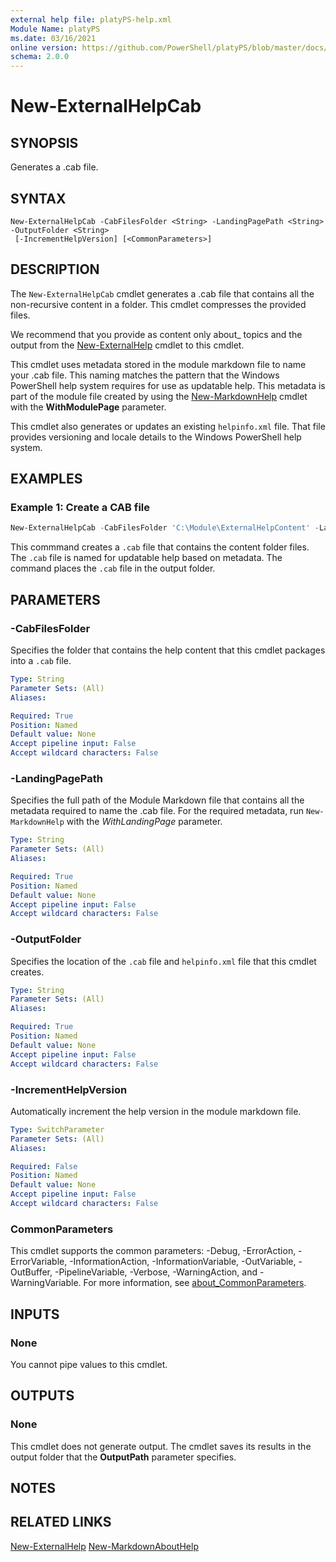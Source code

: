 ```yaml
---
external help file: platyPS-help.xml
Module Name: platyPS
ms.date: 03/16/2021
online version: https://github.com/PowerShell/platyPS/blob/master/docs/New-ExternalHelpCab.md
schema: 2.0.0
---
```


# New-ExternalHelpCab

## SYNOPSIS
Generates a .cab file.

## SYNTAX

```
New-ExternalHelpCab -CabFilesFolder <String> -LandingPagePath <String> -OutputFolder <String>
 [-IncrementHelpVersion] [<CommonParameters>]
```

## DESCRIPTION

The `New-ExternalHelpCab` cmdlet generates a .cab file that contains all the non-recursive content
in a folder. This cmdlet compresses the provided files.

We recommend that you provide as content only about_ topics and the output from the
[New-ExternalHelp](New-ExternalHelp.md) cmdlet to this cmdlet.

This cmdlet uses metadata stored in the module markdown file to name your .cab file. This naming
matches the pattern that the Windows PowerShell help system requires for use as updatable help. This
metadata is part of the module file created by using the [New-MarkdownHelp](New-MarkdownHelp.md)
cmdlet with the **WithModulePage** parameter.

This cmdlet also generates or updates an existing `helpinfo.xml` file. That file provides versioning
and locale details to the Windows PowerShell help system.

## EXAMPLES

### Example 1: Create a CAB file

```powershell
New-ExternalHelpCab -CabFilesFolder 'C:\Module\ExternalHelpContent' -LandingPagePath 'C:\Module\ModuleName.md' -OutputPath 'C:\Module\Cab\'
```

This commmand creates a `.cab` file that contains the content folder files. The `.cab` file is named
for updatable help based on metadata. The command places the `.cab` file in the output folder.

## PARAMETERS

### -CabFilesFolder

Specifies the folder that contains the help content that this cmdlet packages into a `.cab` file.

```yaml
Type: String
Parameter Sets: (All)
Aliases:

Required: True
Position: Named
Default value: None
Accept pipeline input: False
Accept wildcard characters: False
```

### -LandingPagePath

Specifies the full path of the Module Markdown file that contains all the metadata required to name the .cab file.
For the required metadata, run `New-MarkdownHelp` with the *WithLandingPage* parameter.

```yaml
Type: String
Parameter Sets: (All)
Aliases:

Required: True
Position: Named
Default value: None
Accept pipeline input: False
Accept wildcard characters: False
```

### -OutputFolder

Specifies the location of the `.cab` file and `helpinfo.xml` file that this cmdlet creates.

```yaml
Type: String
Parameter Sets: (All)
Aliases:

Required: True
Position: Named
Default value: None
Accept pipeline input: False
Accept wildcard characters: False
```

### -IncrementHelpVersion

Automatically increment the help version in the module markdown file.

```yaml
Type: SwitchParameter
Parameter Sets: (All)
Aliases:

Required: False
Position: Named
Default value: None
Accept pipeline input: False
Accept wildcard characters: False
```

### CommonParameters

This cmdlet supports the common parameters: -Debug, -ErrorAction, -ErrorVariable,
-InformationAction, -InformationVariable, -OutVariable, -OutBuffer, -PipelineVariable, -Verbose,
-WarningAction, and -WarningVariable. For more information, see
[about_CommonParameters](http://go.microsoft.com/fwlink/?LinkID=113216).

## INPUTS

### None

You cannot pipe values to this cmdlet.

## OUTPUTS

### None

This cmdlet does not generate output. The cmdlet saves its results in the output folder that the
**OutputPath** parameter specifies.

## NOTES

## RELATED LINKS

[New-ExternalHelp](New-ExternalHelp.md)
[New-MarkdownAboutHelp](New-MarkdownAboutHelp.md)
